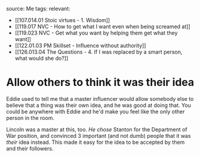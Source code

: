 source: Me
tags:
relevant:
- [[107.014.01 Stoic virtues - 1. Wisdom]]
- [[119.017 NVC - How to get what I want even when being screamed at]]
- [[119.023 NVC - Get what you want by helping them get what they want]]
- [[122.01.03 PM Skillset - Influence without authority]]
- [[126.013.04 The Questions - 4. If I was replaced by a smart person, what would she do?]]

# Allow others to think it was their idea

Eddie used to tell me that a master influencer would allow somebody else to believe that a thing was their own idea, and he was good at doing that. You could be anywhere with Eddie and he'd make you feel like the only other person in the room.

Lincoln was a master at this, too. _He chose_ Stanton for the Department of War position, and convinced 3 important (and not dumb) people that it was _their_ idea instead. This made it easy for the idea to be accepted by them and their followers.